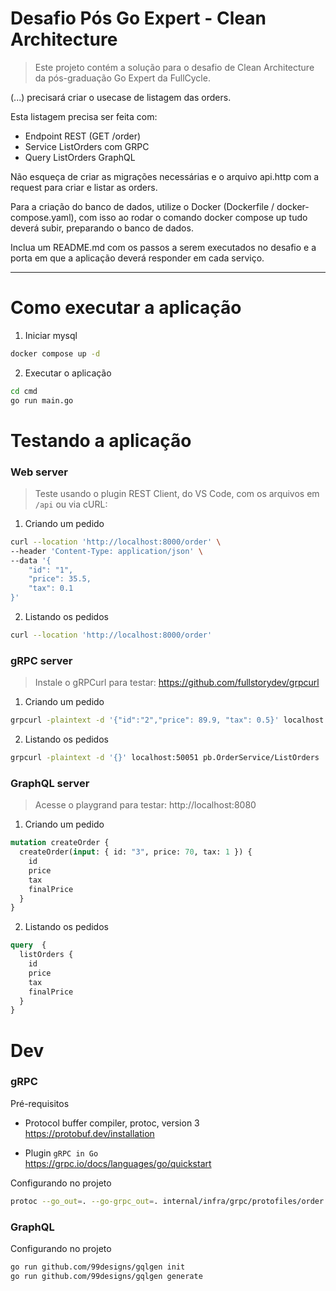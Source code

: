 # Desafio Pós Go Expert - Clean Architecture

> Este projeto contém a solução para o desafio de Clean Architecture da pós-graduação Go Expert da FullCycle.

(...) precisará criar o usecase de listagem das orders.

Esta listagem precisa ser feita com:
- Endpoint REST (GET /order)
- Service ListOrders com GRPC
- Query ListOrders GraphQL

Não esqueça de criar as migrações necessárias e o arquivo api.http com a request para criar e listar as orders.

Para a criação do banco de dados, utilize o Docker (Dockerfile / docker-compose.yaml), com isso ao rodar o comando docker compose up tudo deverá subir, preparando o banco de dados.

Inclua um README.md com os passos a serem executados no desafio e a porta em que a aplicação deverá responder em cada serviço.

---

# Como executar a aplicação

1. Iniciar mysql

```sh
docker compose up -d
```

2. Executar o aplicação

```sh
cd cmd
go run main.go
```

# Testando a aplicação

### Web server

> Teste usando o plugin REST Client, do VS Code, com os arquivos em `/api` ou via cURL: 

1. Criando um pedido

```sh
curl --location 'http://localhost:8000/order' \
--header 'Content-Type: application/json' \
--data '{
    "id": "1",
    "price": 35.5,
    "tax": 0.1
}'

```

2. Listando os pedidos

```sh
curl --location 'http://localhost:8000/order'
```

### gRPC server

> Instale o gRPCurl para testar: https://github.com/fullstorydev/grpcurl

1. Criando um pedido

```sh
grpcurl -plaintext -d '{"id":"2","price": 89.9, "tax": 0.5}' localhost:50051 pb.OrderService/CreateOrder
```

2. Listando os pedidos

```sh
grpcurl -plaintext -d '{}' localhost:50051 pb.OrderService/ListOrders
```

### GraphQL server

> Acesse o playgrand para testar: http://localhost:8080

1. Criando um pedido

```graphql
mutation createOrder {
  createOrder(input: { id: "3", price: 70, tax: 1 }) {
    id
    price
    tax
    finalPrice
  }
}
```

2. Listando os pedidos

```graphql
query  {
  listOrders {
    id
    price
    tax
    finalPrice
  }
}
```

# Dev

### gRPC

Pré-requisitos

- Protocol buffer compiler, protoc, version 3 \
https://protobuf.dev/installation

- Plugin `gRPC in Go` \
https://grpc.io/docs/languages/go/quickstart

Configurando no projeto

```sh
protoc --go_out=. --go-grpc_out=. internal/infra/grpc/protofiles/order.proto
```

### GraphQL

Configurando no projeto

```sh
go run github.com/99designs/gqlgen init
go run github.com/99designs/gqlgen generate
```